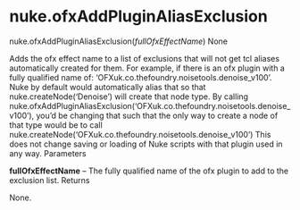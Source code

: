 # nuke.ofxAddPluginAliasExclusion
nuke.ofxAddPluginAliasExclusion(_fullOfxEffectName_)  None

Adds the ofx effect name to a list of exclusions that will not get tcl aliases automatically created for them.
For example, if there is an ofx plugin with a fully qualified name of: ‘OFXuk.co.thefoundry.noisetools.denoise_v100’.
Nuke by default would automatically alias that so that nuke.createNode(‘Denoise’) will create that node type.
By calling nuke.ofxAddPluginAliasExclusion(‘OFXuk.co.thefoundry.noisetools.denoise_v100’), you’d be changing that such that the only way to create a node of that type would be to call nuke.createNode(‘OFXuk.co.thefoundry.noisetools.denoise_v100’) This does not change saving or loading of Nuke scripts with that plugin used in any way.
Parameters

**fullOfxEffectName** – The fully qualified name of the ofx plugin to add to the exclusion list.
Returns

None.